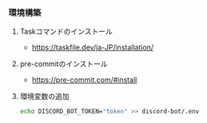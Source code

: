 ### 環境構築
1. Taskコマンドのインストール
    - https://taskfile.dev/ja-JP/installation/

2. pre-commitのインストール
    - https://pre-commit.com/#install

3. 環境変数の追加
    ```sh
    echo DISCORD_BOT_TOKEN="token" >> discord-bot/.env
    ```
